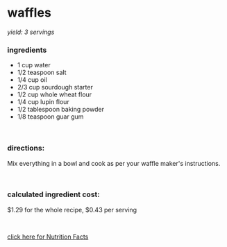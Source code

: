 # waffles
*yield: 3 servings*

### ingredients
- 1 cup water
- 1/2 teaspoon salt
- 1/4 cup oil
- 2/3 cup sourdough starter
- 1/2 cup whole wheat flour
- 1/4 cup lupin flour
- 1/2 tablespoon baking powder
- 1/8 teaspoon guar gum

<br>

### directions:

Mix everything in a bowl and cook as per your waffle maker's instructions.


<br>

### calculated ingredient cost:

$1.29 for the whole recipe, $0.43 per serving

<br>

[click here for Nutrition Facts](https://htmlpreview.github.io/?https://github.com/nate-thegrate/vegan-chef/blob/main/compile_recipes/nutrition/nutrition_labels/waffles/nutrition_facts.html)